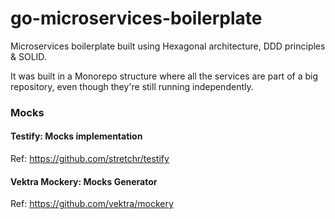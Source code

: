 # go-microservices-boilerplate
Microservices boilerplate built using Hexagonal architecture, DDD principles &amp; SOLID.

It was built in a Monorepo structure where all the services are part of a big repository, even though they're 
still running independently.


### Mocks
#### Testify: Mocks implementation
Ref: https://github.com/stretchr/testify

#### Vektra Mockery: Mocks Generator
Ref: https://github.com/vektra/mockery